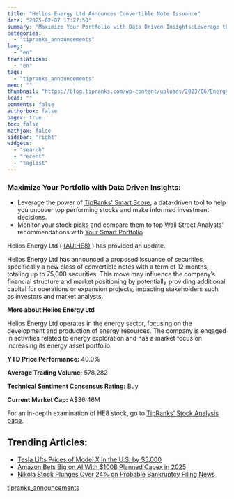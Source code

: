 ```yaml
---
title: "Helios Energy Ltd Announces Convertible Note Issuance"
date: "2025-02-07 17:27:50"
summary: "Maximize Your Portfolio with Data Driven Insights:Leverage the power of TipRanks' Smart Score, a data-driven tool to help you uncover top performing stocks and make informed investment decisions. Monitor your stock picks and compare them to top Wall Street Analysts' recommendations with Your Smart PortfolioHelios Energy Ltd ( (AU:HE8) )..."
categories:
  - "tipranks_announcements"
lang:
  - "en"
translations:
  - "en"
tags:
  - "tipranks_announcements"
menu: ""
thumbnail: "https://blog.tipranks.com/wp-content/uploads/2023/06/Energy-7-750x406.jpg"
lead: ""
comments: false
authorbox: false
pager: true
toc: false
mathjax: false
sidebar: "right"
widgets:
  - "search"
  - "recent"
  - "taglist"
---
```


### Maximize Your Portfolio with Data Driven Insights:

* Leverage the power of [TipRanks' Smart Score](https://www.tipranks.com/screener/top-smart-score-stocks), a data-driven tool to help you uncover top performing stocks and make informed investment decisions.
* Monitor your stock picks and compare them to top Wall Street Analysts' recommendations with  [Your Smart Portfolio](https://www.tipranks.com/smart-portfolio/holdings)

Helios Energy Ltd ( [(AU:HE8)](https://www.tipranks.com/stocks/au:he8) ) has provided an update.

Helios Energy Ltd has announced a proposed issuance of securities, specifically a new class of convertible notes with a term of 12 months, totaling up to 75,000 securities. This move may influence the company’s financial structure and market positioning by potentially providing additional capital for operations or expansion projects, impacting stakeholders such as investors and market analysts.

**More about Helios Energy Ltd**

Helios Energy Ltd operates in the energy sector, focusing on the development and production of energy resources. The company is engaged in activities related to energy exploration and has a market focus on increasing its energy asset portfolio.

**YTD Price Performance:** 40.0%

**Average Trading Volume:** 578,282

**Technical Sentiment Consensus Rating:** Buy

**Current Market Cap:** A$36.46M

For an in-depth examination of HE8 stock, go to [TipRanks’ Stock Analysis page](https://www.tipranks.com/stocks/au:he8/stock-analysis).

Trending Articles:
------------------

* [Tesla Lifts Prices of Model X in the U.S. by $5,000](https://www.tipranks.com/news/tesla-lifts-prices-of-model-x-in-the-u-s-by-5000)
* [Amazon Bets Big on AI With $100B Planned Capex in 2025](https://www.tipranks.com/news/amazon-bets-big-on-ai-with-100b-planned-capex-in-2025)
* [Nikola Stock Plunges Over 24% on Probable Bankruptcy Filing News](https://www.tipranks.com/news/nikola-stock-plunges-over-24-on-probable-bankruptcy-filing-news)

[tipranks_announcements](https://www.tipranks.com/news/company-announcements/helios-energy-ltd-announces-convertible-note-issuance)
